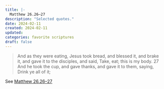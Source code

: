 ```yaml
---
title: |-
  Matthew 26.26–27
description: "Selected quotes."
date: 2024-02-11
created: 2024-02-11
updated: 
categories: favorite scriptures
draft: false
---
```


> And as they were eating, Jesus took bread, and blessed it, and brake it, and gave it to the disciples, and said, Take, eat; this is my body.  27 And he took the cup, and gave thanks, and gave it to them, saying, Drink ye all of it;

See [Matthew 26.26–27](https://www.churchofjesuschrist.org/study/scriptures/nt/matt/26?id=p26-p27&lang=eng#p26)